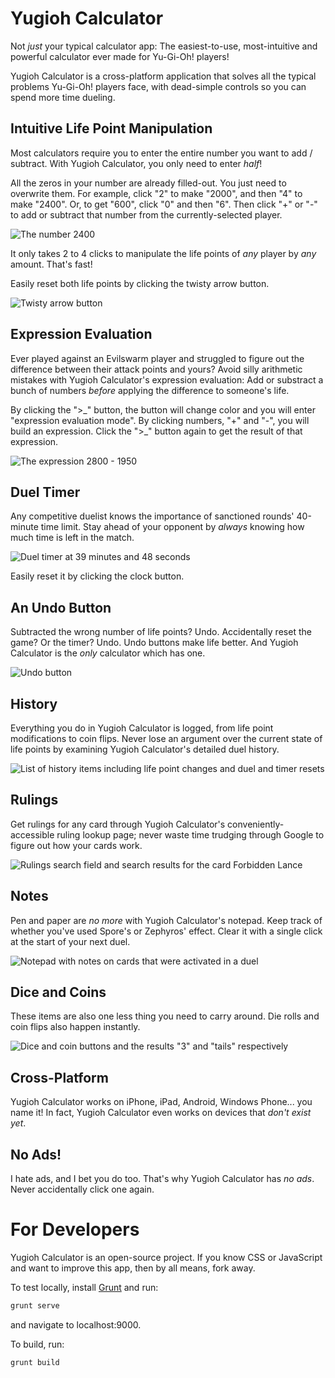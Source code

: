 Yugioh Calculator
=================

Not *just* your typical calculator app: The easiest-to-use, most-intuitive and
powerful calculator ever made for Yu-Gi-Oh! players!

Yugioh Calculator is a cross-platform application that solves all the typical
problems Yu-Gi-Oh! players face, with dead-simple controls so you can spend more
time dueling.

Intuitive Life Point Manipulation
---------------------------------

Most calculators require you to enter the entire number you want to add /
subtract. With Yugioh Calculator, you only need to enter *half*!

All the zeros in your number are already filled-out. You just need to overwrite
them. For example, click "2" to make "2000", and then "4" to make "2400". Or, to
get "600", click "0" and then "6". Then click "+" or "-" to add or subtract that
number from the currently-selected player.

![The number 2400](resources/images/screenshots/2400.png)

It only takes 2 to 4 clicks to manipulate the life points of *any* player
by *any* amount. That's fast!

Easily reset both life points by clicking the twisty arrow button.

![Twisty arrow button](resources/images/screenshots/reset-button.png)

Expression Evaluation
---------------------

Ever played against an Evilswarm player and struggled to figure out the
difference between their attack points and yours? Avoid silly arithmetic
mistakes with Yugioh Calculator's expression evaluation: Add or substract a
bunch of numbers *before* applying the difference to someone's life.

By clicking the ">\_" button, the button will change color and you will enter
"expression evaluation mode". By clicking numbers, "+" and "-", you will build
an expression. Click the ">\_" button again to get the result of that expression.

![The expression 2800 - 1950](resources/images/screenshots/2800-1950.png)

Duel Timer
----------

Any competitive duelist knows the importance of sanctioned rounds' 40-minute
time limit. Stay ahead of your opponent by *always* knowing how much time is
left in the match.

![Duel timer at 39 minutes and 48 seconds](resources/images/screenshots/timer.png)

Easily reset it by clicking the clock button.

An Undo Button
--------------

Subtracted the wrong number of life points? Undo. Accidentally reset the game?
Or the timer? Undo. Undo buttons make life better. And Yugioh Calculator is the
*only* calculator which has one.

![Undo button](resources/images/screenshots/undo-button.png)

History
-------

Everything you do in Yugioh Calculator is logged, from life point modifications
to coin flips. Never lose an argument over the current state of life points by
examining Yugioh Calculator's detailed duel history.

![List of history items including life point changes and duel and timer resets](resources/images/screenshots/history.png)

Rulings
-------

Get rulings for any card through Yugioh Calculator's conveniently-accessible
ruling lookup page; never waste time trudging through Google to figure out how
your cards work.

![Rulings search field and search results for the card Forbidden Lance](resources/images/screenshots/rulings.png)

Notes
-----

Pen and paper are *no more* with Yugioh Calculator's notepad. Keep track of
whether you've used Spore's or Zephyros' effect. Clear it with a single click at
the start of your next duel.

![Notepad with notes on cards that were activated in a duel](resources/images/screenshots/notes.png)

Dice and Coins
--------------

These items are also one less thing you need to carry around. Die rolls and coin
flips also happen instantly.

![Dice and coin buttons and the results "3" and "tails" respectively](resources/images/screenshots/random.png)

Cross-Platform
--------------

Yugioh Calculator works on iPhone, iPad, Android, Windows Phone... you name it!
In fact, Yugioh Calculator even works on devices that *don't exist yet*.

No Ads!
-------

I hate ads, and I bet you do too. That's why Yugioh Calculator has *no
ads*. Never accidentally click one again.

For Developers
==============

Yugioh Calculator is an open-source project. If you know CSS or JavaScript and
want to improve this app, then by all means, fork away.

To test locally, install [Grunt](http://gruntjs.com/getting-started) and run:

```bash
grunt serve
```

and navigate to localhost:9000.

To build, run:

```bash
grunt build
```
